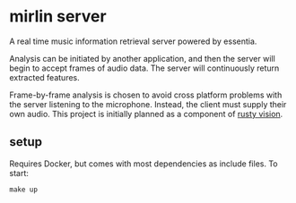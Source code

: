 # mirlin server

A real time music information retrieval server powered by essentia.

Analysis can be initiated by another application, and then the server will begin to accept frames of audio data. The server will continuously return extracted features.

Frame-by-frame analysis is chosen to avoid cross platform problems with the server listening to the microphone. Instead, the client must supply their own audio. This project is initially planned as a component of [rusty vision](https://github.com/julesyoungberg/rusty_vision).

## setup

Requires Docker, but comes with most dependencies as include files. To start:

```
make up
```
